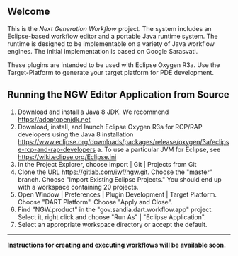 Welcome
-------

This is the *Next Generation Workflow* project. The system includes an
Eclipse-based workflow editor and a portable Java runtime system. The
runtime is designed to be implementable on a variety of Java workflow
engines. The initial implementation is based on Google Sarasvati.

These plugins are intended to be used with Eclipse Oxygen R3a. Use the
Target-Platform to generate your target platform for PDE development. 

Running	the NGW	Editor Application from Source
-----------

 1. Download and install a Java 8 JDK. We recommend https://adoptopenjdk.net
 2. Download, install, and launch Eclipse Oxygen R3a for RCP/RAP developers using the Java 8 installation
   https://www.eclipse.org/downloads/packages/release/oxygen/3a/eclipse-rcp-and-rap-developers
    a. To use a particular JVM for Eclipse, see https://wiki.eclipse.org/Eclipse.ini
 2. In the Project Explorer, choose Import | Git | Projects from Git
 3. Clone the URL https://gitlab.com/iwf/ngw.git. Choose the "master" branch. Choose "Import Existing Eclipse Projects." You should end 
 up with a workspace containing 20 projects.
 4. Open Window | Preferences | Plugin Development | Target Platform. Choose "DART Platform". Choose "Apply and Close".
 5. Find	"NGW.product" in the "gov.sandia.dart.workflow.app" project. Select it, right click and	choose "Run As" | "Eclipse Application".
 6. Select an appropriate workspace directory or accept the default. 

-------------

**Instructions for creating and executing workflows will be available soon.**
 

